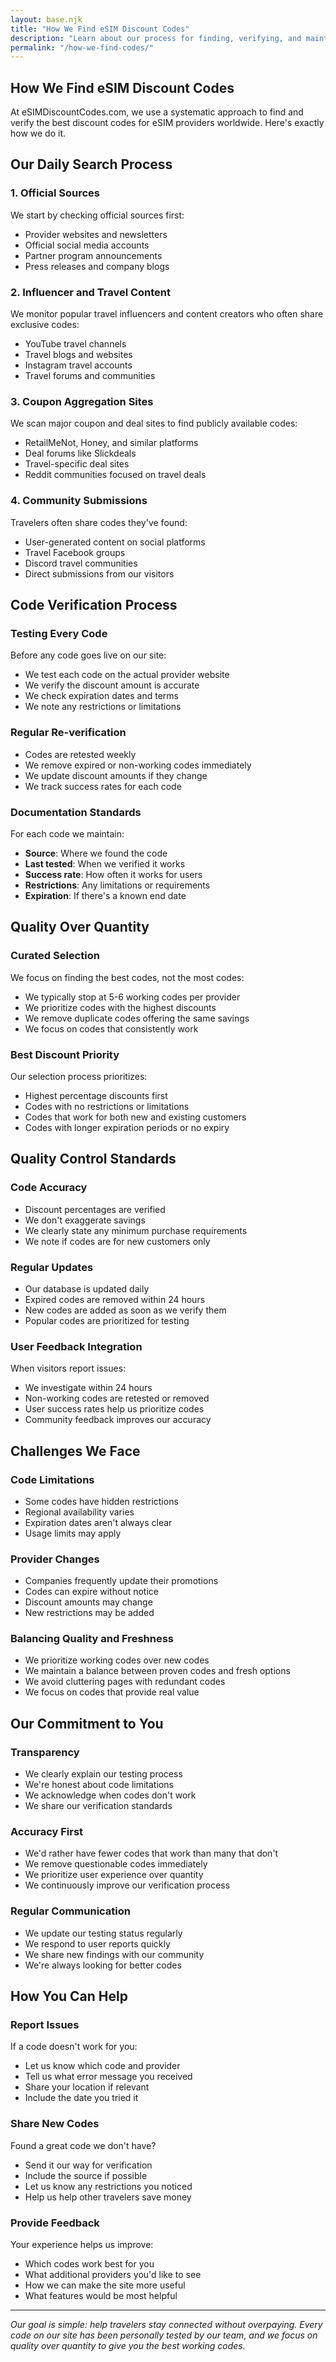 ```yaml
---
layout: base.njk
title: "How We Find eSIM Discount Codes"
description: "Learn about our process for finding, verifying, and maintaining the best eSIM discount codes and promo codes."
permalink: "/how-we-find-codes/"
---
```


<div class="article-page">
<article class="article-content">

# How We Find eSIM Discount Codes

At eSIMDiscountCodes.com, we use a systematic approach to find and verify the best discount codes for eSIM providers worldwide. Here's exactly how we do it.

## Our Daily Search Process

### 1. Official Sources

We start by checking official sources first:

- Provider websites and newsletters
- Official social media accounts
- Partner program announcements
- Press releases and company blogs

### 2. Influencer and Travel Content

We monitor popular travel influencers and content creators who often share exclusive codes:

- YouTube travel channels
- Travel blogs and websites
- Instagram travel accounts
- Travel forums and communities

### 3. Coupon Aggregation Sites

We scan major coupon and deal sites to find publicly available codes:

- RetailMeNot, Honey, and similar platforms
- Deal forums like Slickdeals
- Travel-specific deal sites
- Reddit communities focused on travel deals

### 4. Community Submissions

Travelers often share codes they've found:

- User-generated content on social platforms
- Travel Facebook groups
- Discord travel communities
- Direct submissions from our visitors

## Code Verification Process

### Testing Every Code

Before any code goes live on our site:

- We test each code on the actual provider website
- We verify the discount amount is accurate
- We check expiration dates and terms
- We note any restrictions or limitations

### Regular Re-verification

- Codes are retested weekly
- We remove expired or non-working codes immediately
- We update discount amounts if they change
- We track success rates for each code

### Documentation Standards

For each code we maintain:

- **Source**: Where we found the code
- **Last tested**: When we verified it works
- **Success rate**: How often it works for users
- **Restrictions**: Any limitations or requirements
- **Expiration**: If there's a known end date

## Quality Over Quantity

### Curated Selection

We focus on finding the best codes, not the most codes:

- We typically stop at 5-6 working codes per provider
- We prioritize codes with the highest discounts
- We remove duplicate codes offering the same savings
- We focus on codes that consistently work

### Best Discount Priority

Our selection process prioritizes:

- Highest percentage discounts first
- Codes with no restrictions or limitations
- Codes that work for both new and existing customers
- Codes with longer expiration periods or no expiry

## Quality Control Standards

### Code Accuracy

- Discount percentages are verified
- We don't exaggerate savings
- We clearly state any minimum purchase requirements
- We note if codes are for new customers only

### Regular Updates

- Our database is updated daily
- Expired codes are removed within 24 hours
- New codes are added as soon as we verify them
- Popular codes are prioritized for testing

### User Feedback Integration

When visitors report issues:

- We investigate within 24 hours
- Non-working codes are retested or removed
- User success rates help us prioritize codes
- Community feedback improves our accuracy

## Challenges We Face

### Code Limitations

- Some codes have hidden restrictions
- Regional availability varies
- Expiration dates aren't always clear
- Usage limits may apply

### Provider Changes

- Companies frequently update their promotions
- Codes can expire without notice
- Discount amounts may change
- New restrictions may be added

### Balancing Quality and Freshness

- We prioritize working codes over new codes
- We maintain a balance between proven codes and fresh options
- We avoid cluttering pages with redundant codes
- We focus on codes that provide real value

## Our Commitment to You

### Transparency

- We clearly explain our testing process
- We're honest about code limitations
- We acknowledge when codes don't work
- We share our verification standards

### Accuracy First

- We'd rather have fewer codes that work than many that don't
- We remove questionable codes immediately
- We prioritize user experience over quantity
- We continuously improve our verification process

### Regular Communication

- We update our testing status regularly
- We respond to user reports quickly
- We share new findings with our community
- We're always looking for better codes

## How You Can Help

### Report Issues

If a code doesn't work for you:

- Let us know which code and provider
- Tell us what error message you received
- Share your location if relevant
- Include the date you tried it

### Share New Codes

Found a great code we don't have?

- Send it our way for verification
- Include the source if possible
- Let us know any restrictions you noticed
- Help us help other travelers save money

### Provide Feedback

Your experience helps us improve:

- Which codes work best for you
- What additional providers you'd like to see
- How we can make the site more useful
- What features would be most helpful

---

*Our goal is simple: help travelers stay connected without overpaying. Every code on our site has been personally tested by our team, and we focus on quality over quantity to give you the best working codes.*

</article>
</div>
